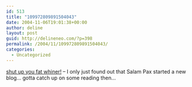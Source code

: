 ```yaml
---
id: 513
title: "109972809891504043"
date: 2004-11-06T19:01:38+00:00
author: deline
layout: post
guid: http://delineneo.com/?p=398
permalink: /2004/11/109972809891504043/
categories:
  - Uncategorized
---
```

[shut up you fat whiner!](http://justzipit.blogspot.com/) &#8211; I only just found out that Salam Pax started a new blog&#8230; gotta catch up on some reading then&#8230;